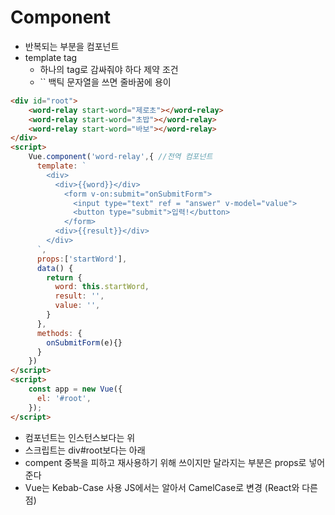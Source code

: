 # Component
* 반복되는 부분을 컴포넌트
* template tag
  * 하나의 tag로 감싸줘야 하다 제약 조건
  * `` 백틱 문자열을 쓰면 줄바꿈에 용이
```HTML
<div id="root">
    <word-relay start-word="제로초"></word-relay>
    <word-relay start-word="초밥"></word-relay>
    <word-relay start-word="바보"></word-relay>
</div>
<script>
    Vue.component('word-relay',{ //전역 컴포넌트
      template: `
        <div>
          <div>{{word}}</div>
            <form v-on:submit="onSubmitForm">
              <input type="text" ref = "answer" v-model="value">
              <button type="submit">입력!</button>
            </form>
          <div>{{result}}</div>
        </div>
      `,
      props:['startWord'],
      data() {
        return {
          word: this.startWord,
          result: '',
          value: '',
        }
      },
      methods: {
        onSubmitForm(e){}
      }
    })
</script>
<script>
    const app = new Vue({
      el: '#root',
    });
</script>
```
* 컴포넌트는 인스턴스보다는 위
* 스크립트는 div#root보다는 아래
* compent 중복을 피하고 재사용하기 위해 쓰이지만 달라지는 부분은 props로 넣어 준다
* Vue는 Kebab-Case 사용 JS에서는 알아서 CamelCase로 변경 (React와 다른점)
